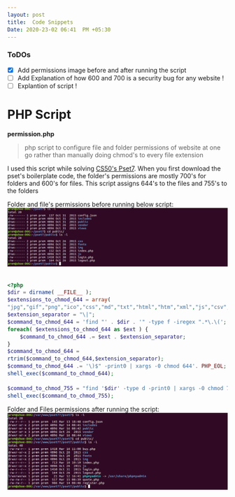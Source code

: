 ```yaml
---
layout: post
title:  Code Snippets
Date: 2020-23-02 06:41  PM +05:30
---
```


### ToDOs

  - [X] Add permissions image before and after running the script
  - [ ] Add Explanation of how 600 and 700 is a security bug for any website !
  - [ ] Explantion of script !

# PHP Script

  **permission.php**

  > php script to configure file and folder permissions of website at one go rather than manually doing chmod's to every file extension

  I used this script while solving [CS50's Pset7](https://cdn.cs50.net/2016/x/psets/7/pset7/pset7.html). When you first download the pset's boilerplate code, the folder's permissions are mostly 700's for folders and 600's for files. This script assigns  644's to the files and 755's to the folders

Folder and file's permissions before running below script:
![permisions-before.png](/assets/code-snippets/permissions-before.png)


  ```php

  <?php
  $dir = dirname( __FILE__ );
  $extensions_to_chmod_644 = array(
  "jpg","gif","png","ico","css","md","txt","html","htm","xml","js","csv","json","htaccess");
  $extension_separator = "\|";
  $command_to_chmod_644 = 'find "' . $dir . '" -type f -iregex ".*\.\(';
  foreach( $extensions_to_chmod_644 as $ext ) {
      $command_to_chmod_644 .= $ext . $extension_separator;
  }
  $command_to_chmod_644 =
  rtrim($command_to_chmod_644,$extension_separator);
  $command_to_chmod_644 .= '\)$" -print0 | xargs -0 chmod 644'. PHP_EOL;
  shell_exec($command_to_chmod_644);

  $command_to_chmod_755 = "find '$dir' -type d -print0 | xargs -0 chmod 755" . PHP_EOL;
  shell_exec($command_to_chmod_755);

  ```
Folder and Files permissions after running the script:
![permisions-after.png](/assets/code-snippets/permissions-after.png)


